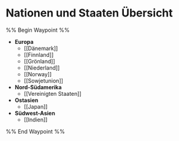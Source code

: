 # Nationen und Staaten Übersicht

%% Begin Waypoint %%
- **Europa**
	- [[Dänemark]]
	- [[Finnland]]
	- [[Grönland]]
	- [[Niederland]]
	- [[Norway]]
	- [[Sowjetunion]]
- **Nord-Südamerika**
	- [[Vereinigten Staaten]]
- **Ostasien**
	- [[Japan]]
- **Südwest-Asien**
	- [[Indien]]

%% End Waypoint %%